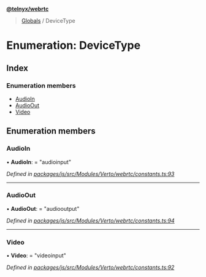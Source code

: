 **[@telnyx/webrtc](../README.md)**

> [Globals](../README.md) / DeviceType

# Enumeration: DeviceType

## Index

### Enumeration members

* [AudioIn](devicetype.md#audioin)
* [AudioOut](devicetype.md#audioout)
* [Video](devicetype.md#video)

## Enumeration members

### AudioIn

•  **AudioIn**:  = "audioinput"

*Defined in [packages/js/src/Modules/Verto/webrtc/constants.ts:93](https://github.com/team-telnyx/webrtc/blob/main/packages/js/src/Modules/Verto/webrtc/constants.ts#L93)*

___

### AudioOut

•  **AudioOut**:  = "audiooutput"

*Defined in [packages/js/src/Modules/Verto/webrtc/constants.ts:94](https://github.com/team-telnyx/webrtc/blob/main/packages/js/src/Modules/Verto/webrtc/constants.ts#L94)*

___

### Video

•  **Video**:  = "videoinput"

*Defined in [packages/js/src/Modules/Verto/webrtc/constants.ts:92](https://github.com/team-telnyx/webrtc/blob/main/packages/js/src/Modules/Verto/webrtc/constants.ts#L92)*
